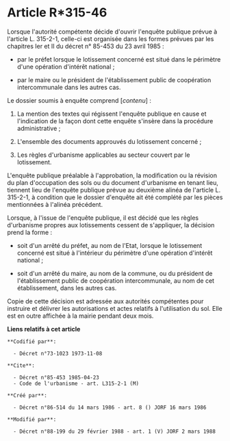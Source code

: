 # Article R*315-46

Lorsque l'autorité compétente décide d'ouvrir l'enquête publique prévue à l'article L. 315-2-1, celle-ci est organisée dans
les formes prévues par les chapitres Ier et II du décret n° 85-453 du 23 avril 1985 :

- par le préfet lorsque le lotissement concerné est situé dans le périmètre d'une opération d'intérêt national ;

- par le maire ou le président de l'établissement public de coopération intercommunale dans les autres cas.

Le dossier soumis à enquête comprend [*contenu*] :

1. La mention des textes qui régissent l'enquête publique en cause et l'indication de la façon dont cette enquête s'insère
dans la procédure administrative ;

2. L'ensemble des documents approuvés du lotissement concerné ;

3. Les règles d'urbanisme applicables au secteur couvert par le lotissement.

L'enquête publique préalable à l'approbation, la modification ou la révision du plan d'occupation des sols ou du document
d'urbanisme en tenant lieu, tiennent lieu de l'enquête publique prévue au deuxième alinéa de l'article L. 315-2-1, à
condition que le dossier d'enquête ait été complété par les pièces mentionnées à l'alinéa précédent.

Lorsque, à l'issue de l'enquête publique, il est décidé que les règles d'urbanisme propres aux lotissements cessent de
s'appliquer, la décision prend la forme :

- soit d'un arrêté du préfet, au nom de l'Etat, lorsque le lotissement concerné est situé à l'intérieur du périmètre d'une
opération d'intérêt national ;

- soit d'un arrêté du maire, au nom de la commune, ou du président de l'établissement public de coopération intercommunale,
au nom de cet établissement, dans les autres cas.

Copie de cette décision est adressée aux autorités compétentes pour instruire et délivrer les autorisations et actes relatifs
à l'utilisation du sol. Elle est en outre affichée à la mairie pendant deux mois.

**Liens relatifs à cet article**

	**Codifié par**:

	  - Décret n°73-1023 1973-11-08

	**Cite**:

	  - Décret n°85-453 1985-04-23
	  - Code de l'urbanisme - art. L315-2-1 (M)

	**Créé par**:

	  - Décret n°86-514 du 14 mars 1986 - art. 8 () JORF 16 mars 1986

	**Modifié par**:

	  - Décret n°88-199 du 29 février 1988 - art. 1 (V) JORF 2 mars 1988

